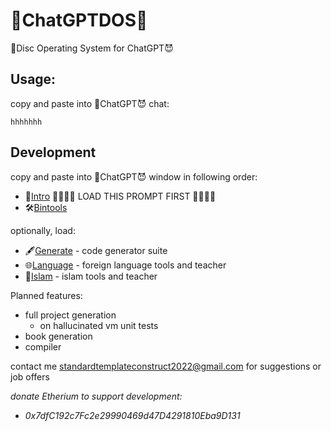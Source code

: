 # 👿ChatGPTDOS💾
💾Disc Operating System for ChatGPT😈

## Usage:

copy and paste into 👿ChatGPT😈 chat:

```
hhhhhhh
```




## Development


copy and paste into 👿ChatGPT😈 window in following order:

  - 📝[Intro](INTRO.md)  🚨🚨🚨🚨 LOAD THIS PROMPT FIRST 🚨🚨🚨🚨
  - 🛠️[Bintools](BINTOOLS.md)

optionally, load:

  - 🖋️[Generate](GENERATE.md) - code generator suite
  - 🌐[Language](LANGUAGE.md) - foreign language tools and teacher
  - 🕌[Islam](ISLAM.md) - islam tools and teacher
  
  
  
 


Planned features:

 - full project generation
   - on hallucinated vm unit tests
 - book generation
 - compiler

contact me standardtemplateconstruct2022@gmail.com for suggestions or job offers



*donate Etherium to support development:*
 
  - *0x7dfC192c7Fc2e29990469d47D4291810Eba9D131*
